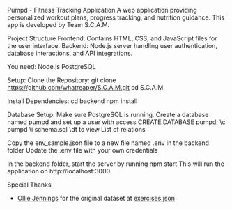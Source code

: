 Pumpd - Fitness Tracking Application
A web application providing personalized workout plans, progress tracking, and nutrition guidance. This app is developed by Team S.C.A.M.


Project Structure
Frontend: Contains HTML, CSS, and JavaScript files for the user interface.
Backend: Node.js server handling user authentication, database interactions, and API integrations.

You need:
Node.js
PostgreSQL

Setup:
Clone the Repository:
git clone https://github.com/whatreaper/S.C.A.M.git
cd S.C.A.M

Install Dependencies: 
cd backend
npm install

Database Setup:
Make sure PostgreSQL is running.
Create a database named pumpd and set up a user with access
CREATE DATABASE pumpd;
\c pumpd
\i schema.sql
\dt to view List of relations

Copy the env_sample.json file to a new file named .env in the backend folder
Update the .env file with your own credentials

In the backend folder, start the server by running
npm start
This will run the application on http://localhost:3000.

Special Thanks
- [Ollie Jennings](https://github.com/OllieJennings) for the original dataset at [exercises.json](https://github.com/wrkout/exercises.json)
